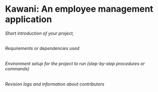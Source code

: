 # Kawani: An employee management application

###### Short introduction of your project,
###### Requirements or dependencies used
###### Environment setup for the project to run (step-by-step procedures or commands)
###### Revision logs and information about contributors

